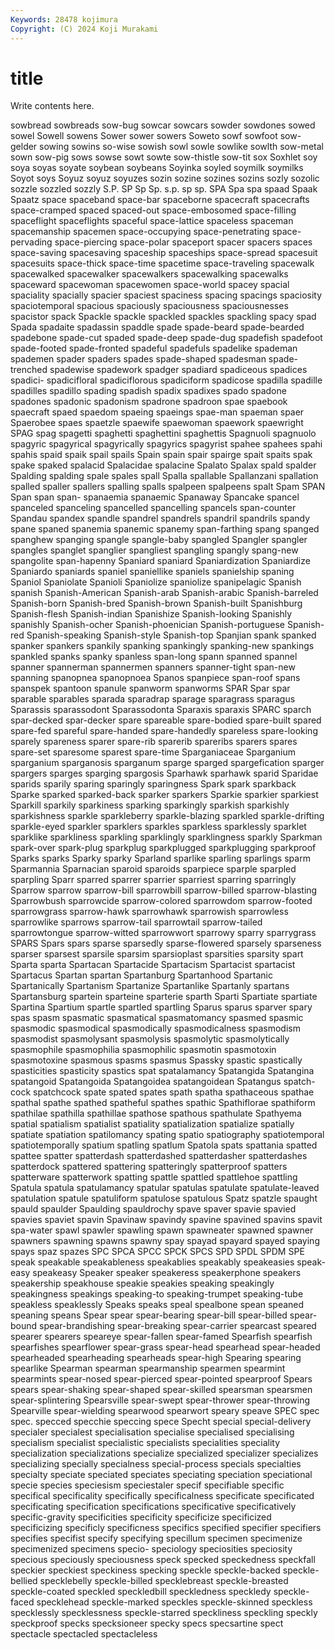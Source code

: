 ```yaml
---
Keywords: 28478 kojimura
Copyright: (C) 2024 Koji Murakami
---
```


# title

Write contents here.



sowbread sowbreads sow-bug sowcar sowcars sowder
sowdones sowed sowel Sowell sowens Sower sower sowers Soweto sowf
sowfoot sow-gelder sowing sowins so-wise sowish sowl sowle sowlike sowlth
sow-metal sown sow-pig sows sowse sowt sowte sow-thistle sow-tit sox
Soxhlet soy soya soyas soyate soybean soybeans Soyinka soyled soymilk
soymilks Soyot soys Soyuz soyuz soyuzes sozin sozine sozines sozins
sozly sozolic sozzle sozzled sozzly S.P. SP Sp Sp. s.p.
sp sp. SPA Spa spa spaad Spaak Spaatz space spaceband
space-bar spaceborne spacecraft spacecrafts space-cramped spaced spaced-out space-embosomed space-filling spaceflight
spaceflights spaceful space-lattice spaceless spaceman spacemanship spacemen space-occupying space-penetrating space-pervading
space-piercing space-polar spaceport spacer spacers spaces space-saving spacesaving spaceship spaceships
space-spread spacesuit spacesuits space-thick space-time spacetime space-traveling spacewalk spacewalked spacewalker
spacewalkers spacewalking spacewalks spaceward spacewoman spacewomen space-world spacey spacial spaciality
spacially spacier spaciest spaciness spacing spacings spaciosity spaciotemporal spacious spaciously
spaciousness spaciousnesses spacistor spack Spackle spackle spackled spackles spackling spacy
spad Spada spadaite spadassin spaddle spade spade-beard spade-bearded spadebone spade-cut
spaded spade-deep spade-dug spadefish spadefoot spade-footed spade-fronted spadeful spadefuls spadelike
spademan spademen spader spaders spades spade-shaped spadesman spade-trenched spadewise spadework
spadger spadiard spadiceous spadices spadici- spadicifloral spadiciflorous spadiciform spadicose spadilla
spadille spadilles spadillo spading spadish spadix spadixes spado spadone spadones
spadonic spadonism spadrone spadroon spae spaebook spaecraft spaed spaedom spaeing
spaeings spae-man spaeman spaer Spaerobee spaes spaetzle spaewife spaewoman spaework
spaewright SPAG spag spagetti spaghetti spaghettini spaghettis Spagnuoli spagnuolo spagyric
spagyrical spagyrically spagyrics spagyrist spahee spahees spahi spahis spaid spaik
spail spails Spain spain spair spairge spait spaits spak spake
spaked spalacid Spalacidae spalacine Spalato Spalax spald spalder Spalding spalding
spale spales spall Spalla spallable Spallanzani spallation spalled spaller spallers
spalling spalls spalpeen spalpeens spalt Spam SPAN Span span span-
spanaemia spanaemic Spanaway Spancake spancel spanceled spanceling spancelled spancelling spancels
span-counter Spandau spandex spandle spandrel spandrels spandril spandrils spandy spane
spaned spanemia spanemic spanemy span-farthing spang spanged spanghew spanging spangle
spangle-baby spangled Spangler spangler spangles spanglet spanglier spangliest spangling spangly
spang-new spangolite span-hapenny Spaniard spaniard Spaniardization Spaniardize Spaniardo spaniards spaniel
spaniellike spaniels spanielship spaning Spaniol Spaniolate Spanioli Spaniolize spaniolize spanipelagic
Spanish spanish Spanish-American Spanish-arab Spanish-arabic Spanish-barreled Spanish-born Spanish-bred Spanish-brown Spanish-built
Spanishburg Spanish-flesh Spanish-indian Spanishize Spanish-looking Spanishly spanishly Spanish-ocher Spanish-phoenician Spanish-portuguese
Spanish-red Spanish-speaking Spanish-style Spanish-top Spanjian spank spanked spanker spankers spankily
spanking spankingly spanking-new spankings spankled spanks spanky spanless span-long spann
spanned spannel spanner spannerman spannermen spanners spanner-tight span-new spanning spanopnea
spanopnoea Spanos spanpiece span-roof spans spanspek spantoon spanule spanworm spanworms
SPAR Spar spar sparable sparables sparada sparadrap sparage sparagrass sparagus
Sparassis sparassodont Sparassodonta Sparaxis sparaxis SPARC sparch spar-decked spar-decker spare
spareable spare-bodied spare-built spared spare-fed spareful spare-handed spare-handedly spareless spare-looking
sparely spareness sparer spare-rib sparerib spareribs sparers spares spare-set sparesome
sparest spare-time Sparganiaceae Sparganium sparganium sparganosis sparganum sparge sparged spargefication
sparger spargers sparges sparging spargosis Sparhawk sparhawk sparid Sparidae sparids
sparily sparing sparingly sparingness Spark spark sparkback Sparke sparked sparked-back
sparker sparkers Sparkie sparkier sparkiest Sparkill sparkily sparkiness sparking sparkingly
sparkish sparkishly sparkishness sparkle sparkleberry sparkle-blazing sparkled sparkle-drifting sparkle-eyed sparkler
sparklers sparkles sparkless sparklessly sparklet sparklike sparkliness sparkling sparklingly sparklingness
sparkly Sparkman spark-over spark-plug sparkplug sparkplugged sparkplugging sparkproof Sparks sparks
Sparky sparky Sparland sparlike sparling sparlings sparm Sparmannia Sparnacian sparoid
sparoids sparpiece sparple sparpled sparpling Sparr sparred sparrer sparrier sparriest
sparring sparringly Sparrow sparrow sparrow-bill sparrowbill sparrow-billed sparrow-blasting Sparrowbush sparrowcide
sparrow-colored sparrowdom sparrow-footed sparrowgrass sparrow-hawk sparrowhawk sparrowish sparrowless sparrowlike sparrows
sparrow-tail sparrowtail sparrow-tailed sparrowtongue sparrow-witted sparrowwort sparrowy sparry sparrygrass SPARS
Spars spars sparse sparsedly sparse-flowered sparsely sparseness sparser sparsest sparsile
sparsim sparsioplast sparsities sparsity spart Sparta sparta Spartacan Spartacide Spartacism
Spartacist spartacist Spartacus Spartan spartan Spartanburg Spartanhood Spartanic Spartanically Spartanism
Spartanize Spartanlike Spartanly spartans Spartansburg spartein sparteine sparterie sparth Sparti
Spartiate spartiate Spartina Spartium spartle spartled spartling Sparus sparus sparver
spary spas spasm spasmatic spasmatical spasmatomancy spasmed spasmic spasmodic spasmodical
spasmodically spasmodicalness spasmodism spasmodist spasmolysant spasmolysis spasmolytic spasmolytically spasmophile spasmophilia
spasmophilic spasmotin spasmotoxin spasmotoxine spasmous spasms spasmus Spassky spastic spastically
spasticities spasticity spastics spat spatalamancy Spatangida Spatangina spatangoid Spatangoida Spatangoidea
spatangoidean Spatangus spatch-cock spatchcock spate spated spates spath spatha spathaceous
spathae spathal spathe spathed spatheful spathes spathic Spathiflorae spathiform spathilae
spathilla spathillae spathose spathous spathulate Spathyema spatial spatialism spatialist spatiality
spatialization spatialize spatially spatiate spatiation spatilomancy spating spatio spatiography spatiotemporal
spatiotemporally spatium spatling spatlum Spatola spats spattania spatted spattee spatter
spatterdash spatterdashed spatterdasher spatterdashes spatterdock spattered spattering spatteringly spatterproof spatters
spatterware spatterwork spatting spattle spattled spattlehoe spattling Spatula spatula spatulamancy
spatular spatulas spatulate spatulate-leaved spatulation spatule spatuliform spatulose spatulous Spatz
spatzle spaught spauld spaulder Spaulding spauldrochy spave spaver spavie spavied
spavies spaviet spavin Spavinaw spavindy spavine spavined spavins spavit spa-water
spawl spawler spawling spawn spawneater spawned spawner spawners spawning spawns
spawny spay spayad spayard spayed spaying spays spaz spazes SPC
SPCA SPCC SPCK SPCS SPD SPDL SPDM SPE speak speakable
speakableness speakablies speakably speakeasies speak-easy speakeasy Speaker speaker speakeress speakerphone
speakers speakership speakhouse speakie speakies speaking speakingly speakingness speakings speaking-to
speaking-trumpet speaking-tube speakless speaklessly Speaks speaks speal spealbone spean speaned
speaning speans Spear spear spear-bearing spear-bill spear-billed spear-bound spear-brandishing spear-breaking
spear-carrier spearcast speared spearer spearers speareye spear-fallen spear-famed Spearfish spearfish
spearfishes spearflower spear-grass spear-head spearhead spear-headed spearheaded spearheading spearheads spear-high
Spearing spearing spearlike Spearman spearman spearmanship spearmen spearmint spearmints spear-nosed
spear-pierced spear-pointed spearproof Spears spears spear-shaking spear-shaped spear-skilled spearsman spearsmen
spear-splintering Spearsville spear-swept spear-thrower spear-throwing Spearville spear-wielding spearwood spearwort speary
speave SPEC spec spec. specced specchie speccing spece Specht special
special-delivery specialer specialest specialisation specialise specialised specialising specialism specialist specialistic
specialists specialities speciality specialization specializations specialize specialized specializer specializes specializing
specially specialness special-process specials specialties specialty speciate speciated speciates speciating
speciation speciational specie species speciesism speciestaler specif specifiable specific specifical
specificality specifically specificalness specificate specificated specificating specification specifications specificative specificatively
specific-gravity specificities specificity specificize specificized specificizing specificly specificness specifics specified
specifier specifiers specifies specifist specify specifying specillum specimen specimenize specimenized
specimens specio- speciology speciosities speciosity specious speciously speciousness speck specked
speckedness speckfall speckier speckiest speckiness specking speckle speckle-backed speckle-bellied specklebelly
speckle-billed specklebreast speckle-breasted speckle-coated speckled speckledbill speckledness speckledy speckle-faced specklehead
speckle-marked speckles speckle-skinned speckless specklessly specklessness speckle-starred speckliness speckling speckly
speckproof specks specksioneer specky specs specsartine spect spectacle spectacled spectacleless
